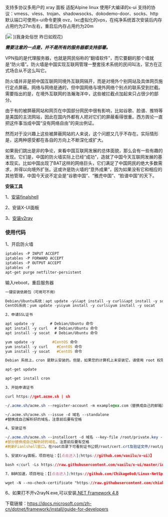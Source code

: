 支持多协议多用户的 xray 面板 适配Alpine linux 使用F大编译的x-ui 支持的协议：vmess、vless、trojan、shadowsocks、dokodemo-door、socks、http 默认端口可使用x-ui命令更换 ovz，lxc虚拟化的vps，在纯净系统首次安装后内存占用约为27m左右，重启后内存占用约为20m

[![](https://camo.githubusercontent.com/a7699c0b9a644e656f297368579f11324544581b279e2684c35a90fb56835ff0/68747470733a2f2f706963322e7a697975616e2e77616e672f757365722f3077302f323032342f30382f72692532305f315f5f643535396535616238393730312e6a70673f7261773d74727565) ](我身处俗世 昨日如观花)

 _**需要注意的一点是，并不是所有的服务器都支持部署。**_

 VPN指的是代理服务器，也就是网民俗称的“翻墙软件”，而它要翻的那个墙就是“防火墙”。防火墙是中国实现互联网管理一整套技术系统的民间叫法，官方在正式场合从不这么叫它。
 
 防火墙并非是把中国互联网同境外互联网隔开，而是对境外个别网站及具体网页施行定点屏蔽。网络与网络是通的，但中国网络与境外网络个别点的联系受到拦截。需要指出的是，在境外互联网的浩瀚海洋中，这些被拦截点加起来只占很少的部分。

由于有的被屏蔽网站和网页在中国部分网民中很有影响，比如谷歌、脸谱、推特等是美国的主流网站，因此在国内外都有人把对它们的屏蔽看得很重。西方舆论一直把这件事当成中国“没有网络自由”的突出例证。

然而对于没兴趣上这些被屏蔽网站的人来说，这个问题又几乎不存在。实际情形是，这两种感受都在各自的方向上不断深化或扩大。
 
如果我们跳出是非的争论，来看中国互联网发展的总体面貌，那么会有一些有趣的发现。它们是，中国的防火墙实际上已经“成功”，造就了中国今天互联网发展的基本现实。比如中国出现了BAT这样的网络巨头，它们满足了中国网民的绝大多数需求，并得以向境外扩张。这或许是防火墙的“意外成果”，因为如果没有它和相应的其他管理，中国今天说不定会是“谷歌中国”、“雅虎中国”、“脸谱中国”的天下。

**安装工具**

1、[安装finalshell](https://www.hostbuf.com/t/988.html)

 2、安装X-UI面板

3、[安装v2ray](https://github.com/2dust/v2rayN/releases)

 ### 使用代码
 1、开启防火墙
 
 ```css
 iptables -P INPUT ACCEPT
 iptables -P FORWARD ACCEPT
 iptables -P OUTPUT ACCEPT
 iptables -F
 apt-get purge netfilter-persistent
```
 
 输入reboot，重启服务器
 
 ```css
一键安装依赖包（可用可不用）
 
 Debian/Ubuntu系统：apt update -y&&apt install -y curl&&apt install -y socat
 CentOS系统：yum update -y&&yum install -y curl&&yum install -y socat
 ```
 
 ```css
 2、申请SSL证书
 
 apt update -y       # Debian/Ubuntu 命令
 apt install -y curl   # Debian/Ubuntu 命令
 apt install -y socat  # Debian/Ubuntu 命令
 
 yum update -y        #CentOS 命令
 yum install -y curl    #CentOS 命令
 yum install -y socat   #CentOS 命令
 ```

 ```css
 Debian 系统上，cron 是默认安装的。但是，如果您的计算机上未安装它，请使用 root 权限在终端上运行以下几个命令。

 apt-get update

 apt-get install cron
 ```
 
 ```css
 3、开始申请证书
 
 curl https://get.acme.sh | sh
 
 ~/.acme.sh/acme.sh --register-account -m example@xx.com（替换成自己的邮箱）
 
 ~/.acme.sh/acme.sh --issue -d 域名 --standalone   
 #替换成自己解析好的域名，注意前后要有空格
 ```
 
 ```css
 4、安装证书
 
 ~/.acme.sh/acme.sh --installcert -d 域名 --key-file /root/private.key --fullchain-file /root/cert.crt    
#部分替换成自己解析好的域名，注意前后要有空格
 #刷新Fianlshell窗口，在root目录下可看到证书公钥/root/cert.crt及验证文件/root/private.ke
 ```
 
 ```css
 5、安装Xray面板，项目地址：【[点击进入](https://github.com/vaxilu/x-ui)】
 
 bash <(curl -Ls https://raw.githubusercontent.com/vaxilu/x-ui/master/install.sh)
 ```
 
 ```css
7、BBR加速，项目地址：【[点击进入](https://github.com/Chikage0o0/Linux-NetSpeed)】

 wget -N --no-check-certificate "https://raw.githubusercontent.com/chiakge/Linux-NetSpeed/master/tcp.sh" && chmod +x tcp.sh && ./tcp.sh
 ```

6、如果打不开v2rayN.exe,可以安装[.NET Framework 4.8](https://dotnet.microsoft.com/download/dotnet-framework/net48)

 下载链接：https://docs.microsoft.com/zh-cn/dotnet/framework/install/guide-for-developers

